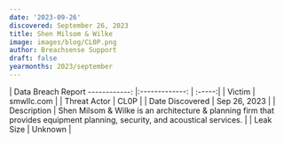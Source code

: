 ```yaml
---
date: '2023-09-26'
discovered: September 26, 2023
title: Shen Milsom & Wilke
image: images/blog/CL0P.png
author: Breachsense Support
draft: false
yearmonths: 2023/september
---
```



| Data Breach Report
------------:     |:-------------:    | :-----:|
| Victim      | smwllc.com      | 
| Threat Actor      | CL0P      | 
| Date Discovered      | Sep 26, 2023      | 
| Description      | Shen Milsom & Wilke is an architecture & planning firm that provides equipment planning, security, and acoustical services.      | 
| Leak Size      | Unknown      | 

